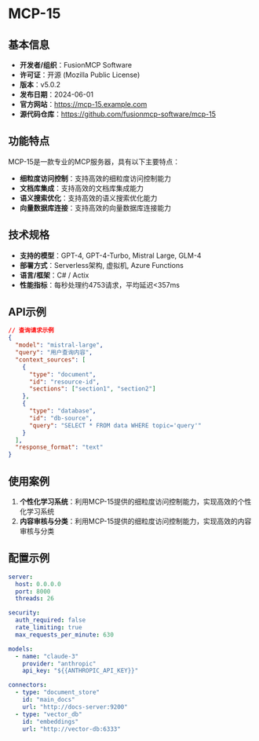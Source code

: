 # MCP-15

## 基本信息

- **开发者/组织**：FusionMCP Software
- **许可证**：开源 (Mozilla Public License)
- **版本**：v5.0.2
- **发布日期**：2024-06-01
- **官方网站**：https://mcp-15.example.com
- **源代码仓库**：https://github.com/fusionmcp-software/mcp-15

## 功能特点

MCP-15是一款专业的MCP服务器，具有以下主要特点：

- **细粒度访问控制**：支持高效的细粒度访问控制能力
- **文档库集成**：支持高效的文档库集成能力
- **语义搜索优化**：支持高效的语义搜索优化能力
- **向量数据库连接**：支持高效的向量数据库连接能力


## 技术规格

- **支持的模型**：GPT-4, GPT-4-Turbo, Mistral Large, GLM-4
- **部署方式**：Serverless架构, 虚拟机, Azure Functions
- **语言/框架**：C# / Actix
- **性能指标**：每秒处理约4753请求，平均延迟<357ms

## API示例

```json
// 查询请求示例
{
  "model": "mistral-large",
  "query": "用户查询内容",
  "context_sources": [
    {
      "type": "document",
      "id": "resource-id",
      "sections": ["section1", "section2"]
    },
    {
      "type": "database",
      "id": "db-source",
      "query": "SELECT * FROM data WHERE topic='query'"
    }
  ],
  "response_format": "text"
}
```

## 使用案例

1. **个性化学习系统**：利用MCP-15提供的细粒度访问控制能力，实现高效的个性化学习系统
2. **内容审核与分类**：利用MCP-15提供的细粒度访问控制能力，实现高效的内容审核与分类


## 配置示例

```yaml
server:
  host: 0.0.0.0
  port: 8000
  threads: 26

security:
  auth_required: false
  rate_limiting: true
  max_requests_per_minute: 630

models:
  - name: "claude-3"
    provider: "anthropic"
    api_key: "${{ANTHROPIC_API_KEY}}"

connectors:
  - type: "document_store"
    id: "main_docs"
    url: "http://docs-server:9200"
  - type: "vector_db"
    id: "embeddings"
    url: "http://vector-db:6333"
```